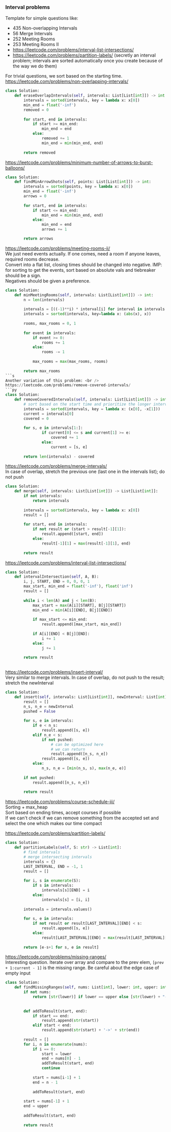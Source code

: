 ### Interval problems

Template for simple questions like: <br />
* 435 Non-overlapping Intervals 
* 56 Merge Intervals 
* 252 Meeting Rooms
* 253 Meeting Rooms II 
* https://leetcode.com/problems/interval-list-intersections/ <br />
* https://leetcode.com/problems/partition-labels/ (secretly an interval problem; intervals are sorted automatically once you create because of the way we do them)

For trivial questions, we sort based on the starting time. <br />
https://leetcode.com/problems/non-overlapping-intervals/
```py
class Solution:
    def eraseOverlapIntervals(self, intervals: List[List[int]]) -> int:
        intervals = sorted(intervals, key = lambda x: x[0])
        min_end = float('-inf')
        removed = 0
        
        for start, end in intervals:
            if start >= min_end:
                min_end = end 
            else:
                removed += 1
                min_end = min(min_end, end)
        
        return removed
```
https://leetcode.com/problems/minimum-number-of-arrows-to-burst-balloons/
```py
class Solution:
    def findMinArrowShots(self, points: List[List[int]]) -> int:
        intervals = sorted(points, key = lambda x: x[0])
        min_end = float('-inf')
        arrows = 0
        
        for start, end in intervals:
            if start <= min_end:
                min_end = min(min_end, end)    
            else:
                min_end = end
                arrows += 1

        return arrows
```
https://leetcode.com/problems/meeting-rooms-ii/ <br />
We just need events actually. If one comes, need a room if anyone leaves, required rooms decrease. <br />
Convert into a flat list, closing times should be changed into negative. IMP: for sorting to get the events, sort based on absolute vals and tiebreaker should be a sign. <br />
Negatives should be given a preference.
```py
class Solution:
    def minMeetingRooms(self, intervals: List[List[int]]) -> int:
        n = len(intervals)
        
        intervals = [((-1)**i) * interval[i] for interval in intervals for i in range(2)]
        intervals = sorted(intervals, key=lambda x: (abs(x), x))
        
        rooms, max_rooms = 0, 1
        
        for event in intervals:
            if event >= 0:
                rooms += 1
            else:
                rooms -= 1
            
            max_rooms = max(max_rooms, rooms)
        
        return max_rooms
```s
Another variation of this problem: <br />
https://leetcode.com/problems/remove-covered-intervals/
```py
class Solution:
    def removeCoveredIntervals(self, intervals: List[List[int]]) -> int:
        # sort based on the start time and prioritize the longer interval
        intervals = sorted(intervals, key = lambda x: (x[0], -x[1]))
        current = intervals[0]
        covered = 0
        
        for s, e in intervals[1:]:
                if current[0] <= s and current[1] >= e:
                    covered += 1
                else:
                    current = [s, e]
        
        return len(intervals) - covered
```
https://leetcode.com/problems/merge-intervals/ <br />
In case of overlap, stretch the previous one (last one in the intervals list); do not push
```py
class Solution:
    def merge(self, intervals: List[List[int]]) -> List[List[int]]:
        if not intervals:
            return intervals
        
        intervals = sorted(intervals, key = lambda x: x[0])
        result = []
        
        for start, end in intervals:
            if not result or (start > result[-1][1]):
                result.append([start, end])
            else:
                result[-1][1] = max(result[-1][1], end)
                
        return result
```
https://leetcode.com/problems/interval-list-intersections/
```py
class Solution:
    def intervalIntersection(self, A, B):
        i, j, START, END = 0, 0, 0, 1
        max_start, min_end = float('-inf'), float('inf')
        result = []
        
        while i < len(A) and j < len(B):
            max_start = max(A[i][START], B[j][START])
            min_end = min(A[i][END], B[j][END])
            
            if max_start <= min_end:
                result.append([max_start, min_end])
            
            if A[i][END] < B[j][END]:
                i += 1
            else:
                j += 1
            
        return result
    
```

https://leetcode.com/problems/insert-interval/ <br />
Very similar to merge intervals. In case of overlap, do not push to the result; stretch the newInterval
```py
class Solution:
    def insert(self, intervals: List[List[int]], newInterval: List[int]) -> List[List[int]]:
        result = []
        n_s, n_e = newInterval
        pushed = False
        
        for s, e in intervals:
            if e < n_s:
                result.append([s, e])
            elif n_e < s:
                if not pushed:
                    # can be optimized here 
                    # we can return 
                    result.append([n_s, n_e])
                result.append([s, e])
            else:
                n_s, n_e = [min(n_s, s), max(n_e, e)]
                
        if not pushed:
            result.append([n_s, n_e])
        
        return result
```
https://leetcode.com/problems/course-schedule-iii/ <br>
Sorting + max_heap <br />
Sort based on ending times, accept courses if possible <br />
If we can't check if we can remove something from the accepted set and select the one which makes our time compact

https://leetcode.com/problems/partition-labels/
```py
class Solution:
    def partitionLabels(self, S: str) -> List[int]:
        # find intervals
        # merge intersecting intervals
        intervals = {}
        LAST_INTERVAL, END = -1, 1
        result = []
        
        for i, s in enumerate(S):
            if s in intervals:
                intervals[s][END] = i
            else:
                intervals[s] = [i, i]
        
        intervals = intervals.values()
        
        for s, e in intervals:
            if not result or result[LAST_INTERVAL][END] < s:
                result.append([s, e])
            else:
                result[LAST_INTERVAL][END] = max(result[LAST_INTERVAL][END], e)
        
        return [e-s+1 for s, e in result]
```
https://leetcode.com/problems/missing-ranges/ <br />
Interesting question. Iterate over array and compare to the prev elem, `[prev + 1:current - 1]` is the missing range. Be careful about the edge case of empty input
```py
class Solution:
    def findMissingRanges(self, nums: List[int], lower: int, upper: int) -> List[str]:
        if not nums:
            return [str(lower)] if lower == upper else [str(lower) + "->" + str(upper)]
        
        
        def addToResult(start, end):
            if start == end:
                result.append(str(start))
            elif start < end:
                result.append(str(start) + '->' + str(end))
        
        result = []
        for i, n in enumerate(nums):
            if i == 0:
                start = lower
                end = nums[0] - 1
                addToResult(start, end)
                continue
            
            start = nums[i-1] + 1
            end = n - 1
            
            addToResult(start, end)
        
        start = nums[-1] + 1
        end = upper
        
        addToResult(start, end)
        
        return result
```